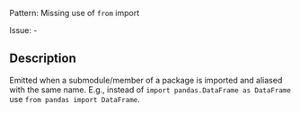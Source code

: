 Pattern: Missing use of `from` import

Issue: -

## Description

Emitted when a submodule/member of a package is imported and aliased with the same name. E.g., instead of `import pandas.DataFrame as DataFrame` use `from pandas import DataFrame`.
